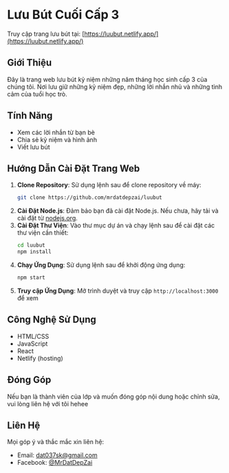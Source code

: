 # Lưu Bút Cuối Cấp 3

Truy cập trang lưu bút tại: [https://luubut.netlify.app/](https://luubut.netlify.app/)

## Giới Thiệu
Đây là trang web lưu bút kỷ niệm những năm tháng học sinh cấp 3 của chúng tôi. Nơi lưu giữ những kỷ niệm đẹp, những lời nhắn nhủ và những tình cảm của tuổi học trò.

## Tính Năng
- Xem các lời nhắn từ bạn bè
- Chia sẻ kỷ niệm và hình ảnh
- Viết lưu bút 
## Hướng Dẫn Cài Đặt Trang Web
1. **Clone Repository**: Sử dụng lệnh sau để clone repository về máy:
   ```bash
   git clone https://github.com/mrdatdepzai/luubut
   ```
2. **Cài Đặt Node.js**: Đảm bảo bạn đã cài đặt Node.js. Nếu chưa, hãy tải và cài đặt từ [nodejs.org](https://nodejs.org/).
3. **Cài Đặt Thư Viện**: Vào thư mục dự án và chạy lệnh sau để cài đặt các thư viện cần thiết:
   ```bash
   cd luubut
   npm install
   ```
4. **Chạy Ứng Dụng**: Sử dụng lệnh sau để khởi động ứng dụng:
   ```bash
   npm start
   ```
5. **Truy cập Ứng Dụng**: Mở trình duyệt và truy cập `http://localhost:3000` để xem 


## Công Nghệ Sử Dụng
- HTML/CSS
- JavaScript
- React
- Netlify (hosting)

## Đóng Góp
Nếu bạn là thành viên của lớp và muốn đóng góp nội dung hoặc chỉnh sửa, vui lòng liên hệ với tôi hehee

## Liên Hệ
Mọi góp ý và thắc mắc xin liên hệ:
- Email: dat037sk@gmail.com
- Facebook: [@MrDatDepZai](https://www.facebook.com/MrDatDepZai/)
